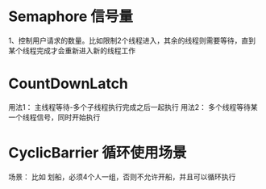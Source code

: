 # Semaphore 信号量
1、控制用户请求的数量。比如限制2个线程进入，其余的线程则需要等待，直到某个线程完成才会重新进入新的线程工作
# CountDownLatch 
用法1：
  主线程等待-多个子线程执行完成之后一起执行
用法2：
  多个线程等待某一个线程信号，同时开始执行

# CyclicBarrier 循环使用场景
场景：
  比如 划船，必须4个人一组，否则不允许开船，并且可以循环执行
   